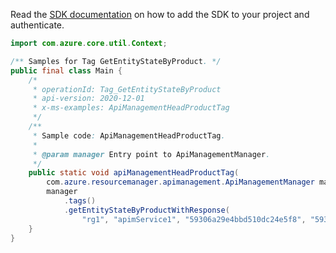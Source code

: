 Read the [SDK documentation](https://github.com/Azure/azure-sdk-for-java/blob/azure-resourcemanager-apimanagement_1.0.0-beta.2/sdk/apimanagement/azure-resourcemanager-apimanagement/README.md) on how to add the SDK to your project and authenticate.

```java
import com.azure.core.util.Context;

/** Samples for Tag GetEntityStateByProduct. */
public final class Main {
    /*
     * operationId: Tag_GetEntityStateByProduct
     * api-version: 2020-12-01
     * x-ms-examples: ApiManagementHeadProductTag
     */
    /**
     * Sample code: ApiManagementHeadProductTag.
     *
     * @param manager Entry point to ApiManagementManager.
     */
    public static void apiManagementHeadProductTag(
        com.azure.resourcemanager.apimanagement.ApiManagementManager manager) {
        manager
            .tags()
            .getEntityStateByProductWithResponse(
                "rg1", "apimService1", "59306a29e4bbd510dc24e5f8", "59306a29e4bbd510dc24e5f9", Context.NONE);
    }
}
```
